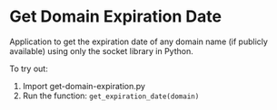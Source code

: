 # Get Domain Expiration Date

Application to get the expiration date of any domain name (if publicly available) using only the socket library in Python.

To try out:
1. Import get-domain-expiration.py
2. Run the function: `get_expiration_date(domain)`
